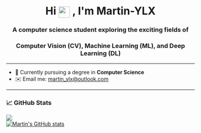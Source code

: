 <h1 align="center">
  Hi <img src="https://user-images.githubusercontent.com/18350557/176309783-0785949b-9127-417c-8b55-ab5a4333674e.gif" width="30" style="vertical-align: middle;" />
  , I'm Martin-YLX
</h1>
<h3 align="center">A computer science student exploring the exciting fields of</h3>
<h3 align="center">Computer Vision (CV), Machine Learning (ML), and Deep Learning (DL)</h3>

---

- 🏫 Currently pursuing a degree in **Computer Science**
- ✉️ Email me: [martin_ylx@outlook.com](mailto:martin_ylx@outlook.com)

---

### 📈 GitHub Stats

<a href="https://github.com/Martin-YLX">
  <img src="https://github-readme-stats.vercel.app/api/top-langs/?username=Martin-YLX&layout=compact&hide_border=true" />
</a>

<br/>

<a href="https://github.com/Martin-YLX">
  <img src="https://github-readme-stats.vercel.app/api?username=Martin-YLX&show_icons=true&theme=default&hide_border=true" alt="Martin's GitHub stats" />
</a>




